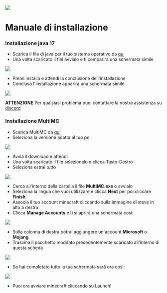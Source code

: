 ![](https://mod.hemerald.net/wiki/create/createcraft.png)
# Manuale di installazione

### Installazione java 17

- Scarica il file di java per il tuo sistema operativo da [qui](https://corretto.aws/downloads/latest/amazon-corretto-17-x64-windows-jdk.msi)
- Una volta scaricato il fiel avvialo e ti comparirà una schermata simile

![](https://mod.hemerald.net/wiki/create/java.png)

- Premi installa e attendi la conclusione dell'installazione
- Conclusa l'installazione apparirà una schermata simile.

![](https://mod.hemerald.net/wiki/create/javafinish.png)

**ATTENZIONE** Per qualsiasi problema puoi contattare la nostra assistenza su [discord](https://discord.gg/hemerald)

### Installazione MultiMC

- Scarica MultiMC da [qui](https://multimc.org/#Download)
- Seleziona la versione adatta al tuo pc

![](https://mod.hemerald.net/wiki/create/multimcdownload.png)

- Avvia il download e attendi
- Una volta scaricato il file selezionalo e clicca Tasto-Destro
- Seleziona estrai tutto

![](https://mod.hemerald.net/wiki/create/estraimmc.png)

- Cerca all'interno della cartella il file **MultiMC.exe** e avvialo
- Seleziona la lingua che vuoi utilizzare e clicca **Next** per poi cliccare **Finish**
- Associa il tuo account minecraft cliccando sulla immagine di steve in alto a destra
- Clicca **Manage Accounts** e ti si aprirà una schermata così:

![](https://mod.hemerald.net/wiki/create/account.png)

- Sulla colonna di destra potrai aggiungere un'account **Microsoft** o **Mojang**
- Trascina il pacchetto moddato precedentemente scaricato all'interno di questa scheda

![](https://mod.hemerald.net/wiki/create/multimc.png)

- Se hai completato tutto la tua schermata sarà ora così:

![](https://mod.hemerald.net/wiki/create/multimctotal.png)

- Puoi ora avviare minecraft cliccando su Launch!
